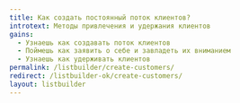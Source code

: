 ```yaml
---
title: Как создать постоянный поток клиентов?
introtext: Методы привлечения и удержания клиентов
gains:
  - Узнаешь как создавать поток клиентов
  - Поймешь как заявить о себе и завладеть их вниманием
  - Узнаешь как удерживать клиентов
permalink: /listbuilder/create-customers/
redirect: /listbuilder-ok/create-customers/
layout: listbuilder
---
```

